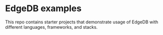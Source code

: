 # EdgeDB examples

This repo contains starter projects that demonstrate usage of EdgeDB with different languages, frameworks, and stacks.
